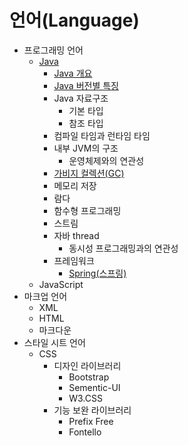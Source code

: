 # 언어(Language)

- 프로그래밍 언어
  - [Java](./Java/)
    - [Java 개요](./contents/Java-Overview.md)
    - [Java 버전별 특징](./contents/Java-feature-by-version.md)
    - Java 자료구조
      - 기본 타입
      - 참조 타입
    - 컴파일 타임과 런타임 타임
    - 내부 JVM의 구조
      - 운영체제와의 연관성
    - [가비지 컬렉션(GC)](./Java/contents/Garbage-Collection.md)
    - 메모리 저장
    - 람다
    - 함수형 프로그래밍
    - 스트림
    - 자바 thread
      - 동시성 프로그래밍과의 연관성
    - 프레임워크
      - [Spring(스프링)](./Java/contents/Spring.md)
  - JavaScript
- 마크업 언어
  - XML
  - HTML
  - 마크다운
- 스타일 시트 언어
  - CSS
    - 디자인 라이브러리
      - Bootstrap
      - Sementic-UI
      - W3.CSS
    - 기능 보완 라이브러리
      - Prefix Free
      - Fontello
